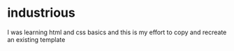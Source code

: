 # industrious

<p>I was learning html and css basics and this is my effort to copy and recreate an existing template
